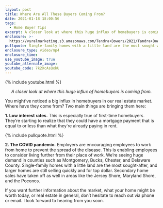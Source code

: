 ```yaml
---
layout: post
title: Where Are All These Buyers Coming From?
date: 2021-01-18 18:00:56
tags:
  - Home Buyer Tips
excerpt: A closer look at where this huge influx of homebuyers is coming from.
enclosure: >-
  https://vyralmarketing.s3.amazonaws.com/Tandra+Bowers/2021/Tandra+Bowers+Video+Blog+Where+Are+All+of+the+Buyers+Coming+From_.mp4
pullquote: Single-family homes with a little land are the most sought-after.
enclosure_type: video/mp4
enclosure_time:
use_youtube_image: true
youtube_alternate_image:
youtube_code: 7k2XcAsQxkU
---
```


{% include youtube.html %}

<p style="text-align: center;"><em>A closer look at where this huge influx of homebuyers is coming from.</em></p>

You might’ve noticed a big influx in homebuyers in our real estate market. Where have they come from? Two main things are bringing them here:

**1\. Low interest rates.** This is especially true of first-time homebuyers. They’re starting to realize that they could have a mortgage payment that is equal to or less than what they're already paying in rent.

{% include pullquote.html %}

**2\. The COVID pandemic.** Employers are encouraging employees to work from home to prevent the spread of the disease. This is enabling employees to consider living further from their place of work. We’re seeing huge demand in counties such as Montgomery, Bucks, Chester, and Delaware County. Single-family homes with a little land are the most sought-after, and larger homes are still selling quickly and for top dollar. Secondary home sales have taken off as well in areas like the Jersey Shore, Maryland Shore, and the Poconos.

If you want further information about the market, what your home might be worth today, or real estate in general, don’t hesitate to reach out via phone or email. I look forward to hearing from you soon.
